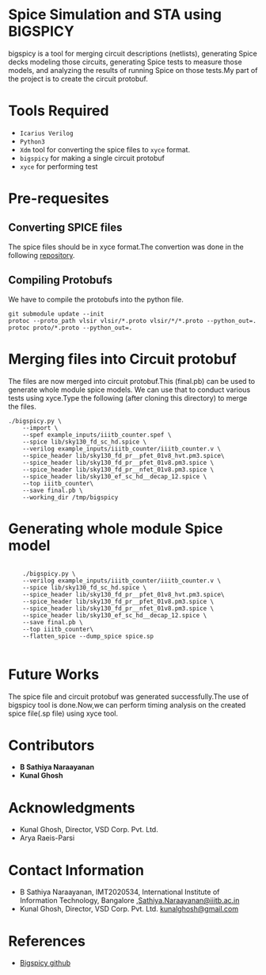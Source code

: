 # Spice Simulation and STA using BIGSPICY

bigspicy is a tool for merging circuit descriptions (netlists), generating Spice decks modeling those circuits, generating Spice tests to measure those models, and analyzing the results of running Spice on those tests.My part of the project is to create the circuit protobuf.
# Tools Required

- ``` Icarius Verilog ```
- ``` Python3 ```
- ``` Xdm ``` tool for converting the spice files to ``` xyce ``` format.
- ``` bigspicy ``` for making a single circuit protobuf
- ``` xyce ``` for performing test

# Pre-requesites
## Converting SPICE files 

The spice files should be in xyce format.The convertion was done in the following [repository](https://github.com/LokeshMaji).

## Compiling Protobufs

We have to compile the protobufs into the python file.
```
git submodule update --init   
protoc --proto_path vlsir vlsir/*.proto vlsir/*/*.proto --python_out=.
protoc proto/*.proto --python_out=.

```
# Merging files into Circuit protobuf

The files are now merged into circuit protobuf.This (final.pb) can be used to generate whole module spice models.
We can use that to conduct various tests using xyce.Type the following (after cloning this directory) to merge the files.

```
./bigspicy.py \
    --import \
    --spef example_inputs/iiitb_counter.spef \
    --spice lib/sky130_fd_sc_hd.spice \
    --verilog example_inputs/iiitb_counter/iiitb_counter.v \
    --spice_header lib/sky130_fd_pr__pfet_01v8_hvt.pm3.spice\
    --spice_header lib/sky130_fd_pr__pfet_01v8.pm3.spice \
    --spice_header lib/sky130_fd_pr__nfet_01v8.pm3.spice \
    --spice_header lib/sky130_ef_sc_hd__decap_12.spice \
    --top iiitb_counter\
    --save final.pb \
    --working_dir /tmp/bigspicy

```

# Generating whole module Spice model

```
  
    ./bigspicy.py \
    --verilog example_inputs/iiitb_counter/iiitb_counter.v \
    --spice lib/sky130_fd_sc_hd.spice \
    --spice_header lib/sky130_fd_pr__pfet_01v8_hvt.pm3.spice\
    --spice_header lib/sky130_fd_pr__pfet_01v8.pm3.spice \
    --spice_header lib/sky130_fd_pr__nfet_01v8.pm3.spice \
    --spice_header lib/sky130_ef_sc_hd__decap_12.spice \
    --save final.pb \
    --top iiitb_counter\
    --flatten_spice --dump_spice spice.sp


```
# Future Works
The spice file and circuit protobuf was generated successfully.The use of bigspicy tool is done.Now,we can perform timing analysis on the created
spice file(.sp file) using xyce tool.
# Contributors 

- **B Sathiya Naraayanan** 
- **Kunal Ghosh** 



# Acknowledgments


- Kunal Ghosh, Director, VSD Corp. Pvt. Ltd.
- Arya Raeis-Parsi

# Contact Information

- B Sathiya Naraayanan, IMT2020534, International Institute of Information Technology, Bangalore  ,Sathiya.Naraayanan@iiitb.ac.in
- Kunal Ghosh, Director, VSD Corp. Pvt. Ltd. kunalghosh@gmail.com

# References

- [Bigspicy github](https://github.com/google/bigspicy)




